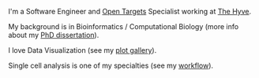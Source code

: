 <!-- ### Hi there 👋 -->

I'm a Software Engineer and [Open Targets](https://www.opentargets.org/) Specialist working at [The Hyve](https://thehyve.nl/).

My background is in Bioinformatics / Computational Biology (more info about my [PhD dissertation](https://romanhaa.github.io/phd_thesis/)).
 
I love Data Visualization (see my [plot gallery](https://romanhaa.github.io/plots/)).

Single cell analysis is one of my specialties (see my [workflow](https://romanhaa.github.io/projects/scrnaseq_workflow/)).

<!--
**romanhaa/romanhaa** is a ✨ _special_ ✨ repository because its `README.md` (this file) appears on your GitHub profile.

Here are some ideas to get you started:

- 🔭 I’m currently working on ...
- 🌱 I’m currently learning ...
- 👯 I’m looking to collaborate on ...
- 🤔 I’m looking for help with ...
- 💬 Ask me about ...
- 📫 How to reach me: ...
- 😄 Pronouns: ...
- ⚡ Fun fact: ...
-->
